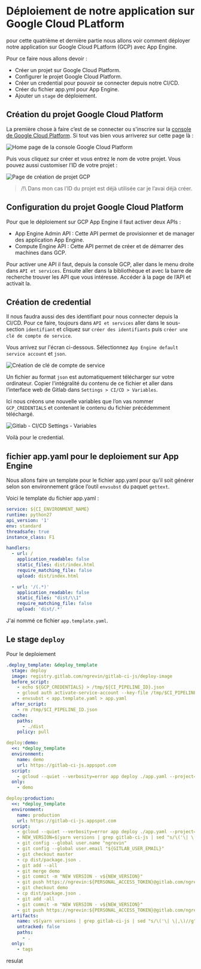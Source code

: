 # Déploiement de notre application sur Google Cloud PLatform

pour cette quatrième et dernière partie nous allons voir comment déployer notre application sur Google Cloud PLatform (GCP) avec App Engine.

Pour ce faire nous allons devoir :
 - Créer un projet sur Google Cloud Platform.
 - Configurer le projet Google Cloud Platform.
 - Créer un credential pour pouvoir se connecter depuis notre CI/CD.
 - Créer du fichier app.yml pour App Engine.
 - Ajouter un `stage` de déploiement.

## Création du projet Google Cloud Platform

La première chose à faire c’est de se connecter ou s'inscrire sur la [console de Google Cloud Platform](https://console.cloud.google.com). Si tout vas bien vous arriverez sur cette page là :

![Home page de la console Google Cloud Platform ](https://storage.googleapis.com/tutos/assets/screenshot-home-page-gcp-console.png)

Puis vous cliquez sur créer et vous entrez le nom de votre projet. Vous pouvez aussi customiser l’ID de votre projet :

![Page de création de projet GCP](https://storage.googleapis.com/tutos/assets/screenshot-create-project-gcp.png)

> /!\ Dans mon cas l’ID du projet est déjà utilisée car je l’avai déjà créer.

## Configuration du projet Google Cloud Platform

Pour que le déploiement sur GCP App Engine il faut activer deux APIs :

 - App Engine Admin API : Cette API permet de provisionner et de manager des application App Engine.
 - Compute Engine API : Cette API permet de créer et de démarrer des machines dans GCP.

Pour activer une API il faut, depuis la console GCP, aller dans le menu droite dans `API et services`. Ensuite aller dans la bibliothèque et avec la barre de recherche trouver les API que vous intéresse. Accéder à la page de l’API et activait la.

## Création de credential

Il nous faudra aussi des des identifiant pour nous connecter depuis la CI/CD. Pour ce faire, toujours dans `API et services` aller dans le sous-section `identifiant` et cliquez sur `créer des identifiants` puis `créer une clé de compte de service`.

Vous arrivez sur l'écran ci-dessous. Sélectionnez `App Engine default service account` et `json`.

![Création de clé de compte de service](screenshot-create-service-key.png)

Un fichier au format `json` est automatiquement télécharger sur votre ordinateur. Copier l'intégralité du contenu de ce fichier et aller dans l’interface web de Gitlab dans `Settings > CI/CD > Variables`.

Ici nous créons une nouvelle variables que l’on vas nommer `GCP_CREDENTIALS` et contenant le contenu du fichier précédemment téléchargé.

![Gitlab - CI/CD Settings - Variables](screenshot-gitlab-ci-cd-settings-variables.png)

Voilà pour le credential.

## fichier app.yaml pour le deploiement sur App Engine

Nous allons faire un template pour le fichier app.yaml pour qu’il soit générer selon son environnement grâce l’outil `envsubst` du paquet `gettext`.

Voici le template du fichier app.yaml :
```yaml
service: ${CI_ENVIRONMENT_NAME}
runtime: python27
api_version: '1'
env: standard
threadsafe: true
instance_class: F1

handlers:
  - url: /
    application_readable: false
    static_files: dist/index.html
    require_matching_file: false
    upload: dist/index.html

  - url: '/(.*)'
    application_readable: false
    static_files: "dist/\\1"
    require_matching_file: false
    upload: 'dist/.*'

```

J'ai nommé ce fichier `app.template.yaml`.

## Le stage `deploy`

Pour le deploiement

```yaml
.deploy_template: &deploy_template
  stage: deploy
  image: registry.gitlab.com/ngrevin/gitlab-ci-js/deploy-image
  before_script:
    - echo ${GCP_CREDENTIALS} > /tmp/${CI_PIPELINE_ID}.json
    - gcloud auth activate-service-account --key-file /tmp/$CI_PIPELINE_ID.json
    - envsubst < app.template.yaml > app.yaml
  after_script:
    - rm /tmp/$CI_PIPELINE_ID.json
  cache:
    paths:
      - ./dist
    policy: pull

deploy:demo:
  <<: *deploy_template
  environment:
    name: demo
    url: https://gitlab-ci-js.appspot.com
  script:
    - gcloud --quiet --verbosity=error app deploy ./app.yaml --project=gitlab-ci-js --version=${CI_PIPELINE_ID} --promote --stop-previous-version
  only:
    - demo

deploy:production:
  <<: *deploy_template
  environment:
    name: production
    url: https://gitlab-ci-js.appspot.com
  script:
    - gcloud --quiet --verbosity=error app deploy ./app.yaml --project=gitlab-ci-js --version=${CI_PIPELINE_ID} --promote --stop-previous-version
    - NEW_VERSION=$(yarn versions | grep gitlab-ci-js | sed "s/\('\| \|,\)//g" | sed -r "s/\x1B\[([0-9]{1,2}(;[0-9]{1,2})?)?[mGK]//g" | cut -d":" -f2)
    - git config --global user.name "ngrevin"
    - git config --global user.email "${GITLAB_USER_EMAIL}"
    - git checkout master
    - cp dist/package.json .
    - git add --all
    - git merge demo
    - git commit -m "NEW VERSION - v${NEW_VERSION}"
    - git push https://ngrevin:${PERSONAL_ACCESS_TOKEN}@gitlab.com/ngrevin/gitlab-ci-js.git HEAD:master
    - git checkout demo
    - cp dist/package.json .
    - git add -all
    - git commit -m "NEW VERSION - v${NEW_VERSION}"
    - git push https://ngrevin:${PERSONAL_ACCESS_TOKEN}@gitlab.com/ngrevin/gitlab-ci-js.git HEAD:master
  artifacts:
    name: v$(yarn versions | grep gitlab-ci-js | sed "s/\('\| \|,\)//g" | cut -d":" -f2)
    untracked: false
    paths:
      - .
  only:
    - tags
```

resulat
